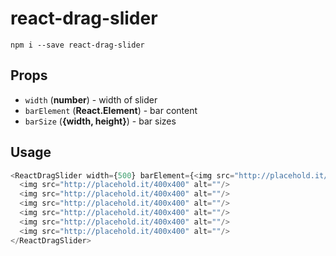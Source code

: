 # react-drag-slider

`npm i --save react-drag-slider`


## Props

- `width` (**number**) - width of slider
- `barElement` (**React.Element**) - bar content
- `barSize` (**{width, height}**) - bar sizes


## Usage

```javascript
<ReactDragSlider width={500} barElement={<img src="http://placehold.it/50x20" alt="bar"/>} barSize={{width: 50, height: 20}}>
  <img src="http://placehold.it/400x400" alt=""/>
  <img src="http://placehold.it/400x400" alt=""/>
  <img src="http://placehold.it/400x400" alt=""/>
  <img src="http://placehold.it/400x400" alt=""/>
  <img src="http://placehold.it/400x400" alt=""/>
  <img src="http://placehold.it/400x400" alt=""/>
</ReactDragSlider>
```
